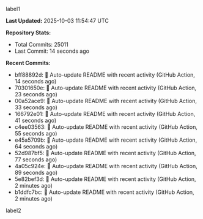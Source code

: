 
label1 
<!-- ACTIVITY_START -->
**Last Updated:** 2025-10-03 11:54:47 UTC

**Repository Stats:**
- Total Commits: 25011
- Last Commit: 14 seconds ago

**Recent Commits:**
- bff88892d: 🤖 Auto-update README with recent activity (GitHub Action, 14 seconds ago)
- 70301650e: 🤖 Auto-update README with recent activity (GitHub Action, 23 seconds ago)
- 00a52ace9: 🤖 Auto-update README with recent activity (GitHub Action, 33 seconds ago)
- 166792e01: 🤖 Auto-update README with recent activity (GitHub Action, 41 seconds ago)
- c4ee03563: 🤖 Auto-update README with recent activity (GitHub Action, 55 seconds ago)
- e45a5709b: 🤖 Auto-update README with recent activity (GitHub Action, 64 seconds ago)
- 52d987bf5: 🤖 Auto-update README with recent activity (GitHub Action, 77 seconds ago)
- 4a05c924e: 🤖 Auto-update README with recent activity (GitHub Action, 89 seconds ago)
- 5e82bef3d: 🤖 Auto-update README with recent activity (GitHub Action, 2 minutes ago)
- b1ddfc7bc: 🤖 Auto-update README with recent activity (GitHub Action, 2 minutes ago)
<!-- ACTIVITY_END -->

label2
